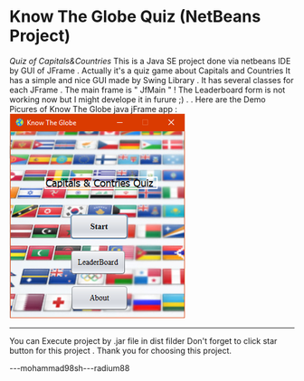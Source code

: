 # Know The Globe Quiz (NetBeans Project) #
_Quiz of Capitals&Countries_
This is a Java SE project done via netbeans IDE by GUI of JFrame .
Actually it's a quiz game about Capitals and Countries 
It has a simple and nice GUI made by Swing Library .
It has several classes for each JFrame . The main frame is " JfMain " !
The Leaderboard form is not working now but I might develope it in furure ;)
.
.
Here are the Demo Picures of Know The Globe java jFrame app :
![Alt text](https://github.com/mohammad98sh/KnowTheGlobe_JavaSE1/blob/master/P1.PNG?raw=true)
_____________
You can Execute project by .jar file in dist filder
Don't forget to click star button for this project .
Thank you for choosing this project. 

---mohammad98sh---radium88
